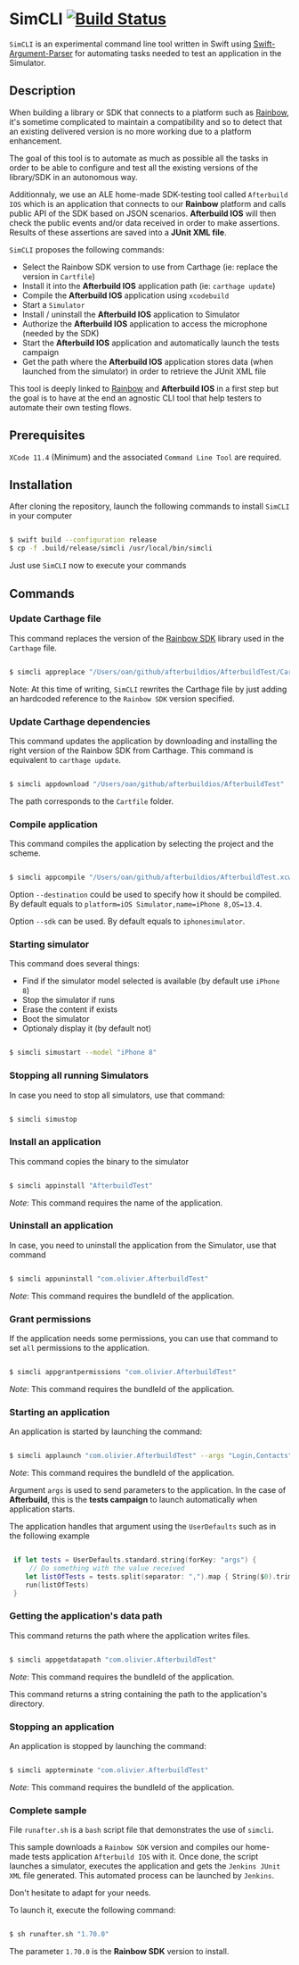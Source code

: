 # SimCLI [![Build Status](https://travis-ci.org/oanguenot/simctl-cli.svg?branch=master)](https://travis-ci.org/oanguenot/simctl-cli)

`SimCLI` is an experimental command line tool written in Swift using [Swift-Argument-Parser](https://github.com/apple/swift-argument-parser) for automating tasks needed to test an application in the Simulator.

## Description

When building a library or SDK that connects to a platform such as [Rainbow](https://www.openrainbow.com), it's sometime complicated to maintain a compatibility and so to detect that an existing delivered version is no more working due to a platform enhancement.

The goal of this tool is to automate as much as possible all the tasks in order to be able to configure and test all the existing versions of the library/SDK in an autonomous way.

Additionnaly, we use an ALE home-made SDK-testing tool called `Afterbuild IOS` which is an application that connects to our **Rainbow** platform and calls public API of the SDK based on JSON scenarios. **Afterbuild IOS** will then check the public events and/or data received in order to make assertions. Results of these assertions are saved into a **JUnit XML file**.

`SimCLI` proposes the following commands:

-   Select the Rainbow SDK version to use from Carthage (ie: replace the version in `Cartfile`)
-   Install it into the **Afterbuild IOS** application path (ie: `carthage update`)
-   Compile the **Afterbuild IOS** application using `xcodebuild`
-   Start a `Simulator`
-   Install / uninstall the **Afterbuild IOS** application to Simulator
-   Authorize the **Afterbuild IOS** application to access the microphone (needed by the SDK)
-   Start the **Afterbuild IOS** application and automatically launch the tests campaign
-   Get the path where the **Afterbuild IOS** application stores data (when launched from the simulator) in order to retrieve the JUnit XML file

This tool is deeply linked to [Rainbow](https://www.openrainbow.com) and **Afterbuild IOS** in a first step but the goal is to have at the end an agnostic CLI tool that help testers to automate their own testing flows.

## Prerequisites

`XCode 11.4` (Minimum) and the associated `Command Line Tool` are required.

## Installation

After cloning the repository, launch the following commands to install `SimCLI` in your computer

```bash

$ swift build --configuration release
$ cp -f .build/release/simcli /usr/local/bin/simcli

```

Just use `SimCLI` now to execute your commands

## Commands

### Update Carthage file

This command replaces the version of the [Rainbow SDK](https://hub.openrainbow.com) library used in the `Carthage` file.

```bash

$ simcli appreplace "/Users/oan/github/afterbuildios/AfterbuildTest/Cartfile" --version "1.70.5"

```

Note: At this time of writing, `SimCLI` rewrites the Carthage file by just adding an hardcoded reference to the `Rainbow SDK` version specified.

### Update Carthage dependencies

This command updates the application by downloading and installing the right version of the Rainbow SDK from Carthage. This command is equivalent to `carthage update`.

```bash

$ simcli appdownload "/Users/oan/github/afterbuildios/AfterbuildTest"

```

The path corresponds to the `Cartfile` folder.

### Compile application

This command compiles the application by selecting the project and the scheme.

```bash

$ simcli appcompile "/Users/oan/github/afterbuildios/AfterbuildTest.xcworkspace" --scheme "AfterbuildTest"

```

Option `--destination` could be used to specify how it should be compiled. By default equals to  `platform=iOS Simulator,name=iPhone 8,OS=13.4`.

Option `--sdk` can be used. By default equals to `iphonesimulator`.

### Starting simulator

This command does several things:

-   Find if the simulator model selected is available (by default use `iPhone 8`)
-   Stop the simulator if runs
-   Erase the content if exists
-   Boot the simulator
-   Optionaly display it (by default not)

```bash

$ simcli simustart --model "iPhone 8"

```

### Stopping all running Simulators

In case you need to stop all simulators, use that command:

```bash

$ simcli simustop

```

### Install an application

This command copies the binary to the simulator

```bash

$ simcli appinstall "AfterbuildTest"

```

_Note_: This command requires the name of the application.

### Uninstall an application

In case, you need to uninstall the application from the Simulator, use that command

```bash

$ simcli appuninstall "com.olivier.AfterbuildTest"

```

_Note_: This command requires the bundleId of the application.

### Grant permissions

If the application needs some permissions, you can use that command to set `all` permissions to the application.

```bash

$ simcli appgrantpermissions "com.olivier.AfterbuildTest"

```

_Note_: This command requires the bundleId of the application.

### Starting an application

An application is started by launching the command:

```bash

$ simcli applaunch "com.olivier.AfterbuildTest" --args "Login,Contacts"

```

_Note_: This command requires the bundleId of the application.

Argument `args` is used to send parameters to the application. In the case of **Afterbuild**, this is the **tests campaign** to launch automatically when application starts.

The application handles that argument using the `UserDefaults` such as in the following example

```swift

 if let tests = UserDefaults.standard.string(forKey: "args") {
     // Do something with the value received
    let listOfTests = tests.split(separator: ",").map { String($0).trimmingCharacters(in: .whitespaces) }
    run(listOfTests)
 }

```

### Getting the application's data path

This command returns the path where the application writes files.

```bash

$ simcli appgetdatapath "com.olivier.AfterbuildTest"

```

_Note_: This command requires the bundleId of the application.

This command returns a string containing the path to the application's directory.

### Stopping an application

An application is stopped by launching the command:

```bash

$ simcli appterminate "com.olivier.AfterbuildTest"

```

_Note_: This command requires the bundleId of the application.

### Complete sample

File `runafter.sh` is a `bash` script file that demonstrates the use of `simcli`.

This sample downloads a `Rainbow SDK` version and compiles our home-made tests application `Afterbuild IOS` with it. Once done, the script launches a simulator, executes the application and gets the `Jenkins JUnit XML` file generated. This automated process can be launched by `Jenkins`.

Don't hesitate to adapt for your needs.

To launch it, execute the following command:

```bash

$ sh runafter.sh "1.70.0"

```

The parameter `1.70.0` is the **Rainbow SDK** version to install.

